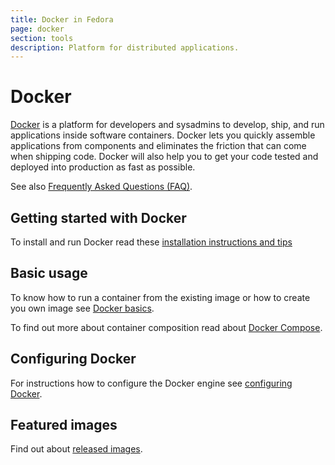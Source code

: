 ```yaml
---
title: Docker in Fedora
page: docker
section: tools
description: Platform for distributed applications.
---
```


# Docker

[Docker](https://www.docker.com) is a platform for developers and sysadmins to develop, ship, and run applications inside software containers. Docker lets you quickly assemble applications from components and eliminates the friction that can come when shipping code. Docker will also help you to get your code tested and deployed into production as fast as possible.

See also [Frequently Asked Questions (FAQ)](http://docs.docker.com/misc/faq).

## Getting started with Docker

To install and run Docker read these [installation instructions and tips](/tools/docker/docker-installation.html)

## Basic usage

To know how to run a container from the existing image or how to create you own image see [Docker basics](/tools/docker/docker-usage.html).

To find out more about container composition read about [Docker Compose](/tools/docker/compose.html).

## Configuring Docker

For instructions how to configure the Docker engine see [configuring Docker](/tools/docker/docker-configuration.html).

## Featured images

Find out about [released images](/tools/docker/docker-images.html).
